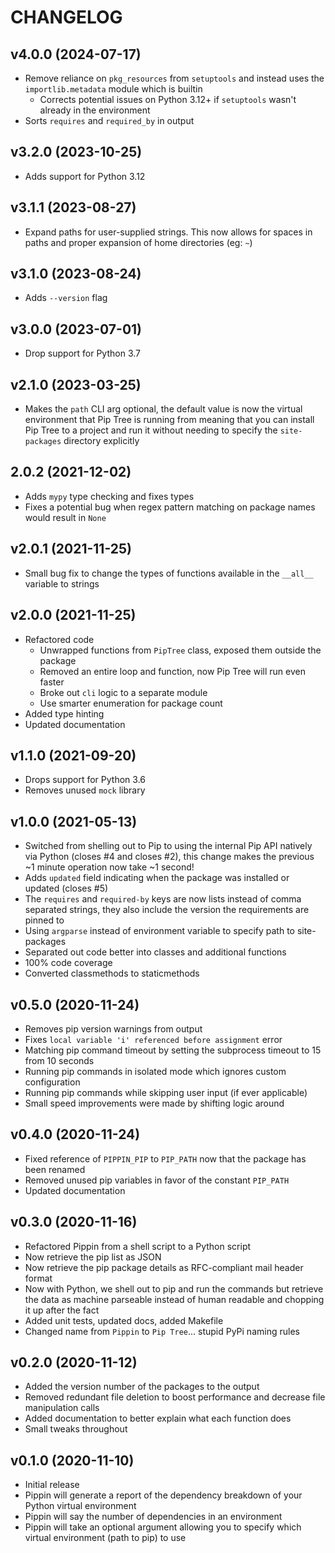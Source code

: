 # CHANGELOG

## v4.0.0 (2024-07-17)

- Remove reliance on `pkg_resources` from `setuptools` and instead uses the `importlib.metadata` module which is builtin
  - Corrects potential issues on Python 3.12+ if `setuptools` wasn't already in the environment
- Sorts `requires` and `required_by` in output

## v3.2.0 (2023-10-25)

- Adds support for Python 3.12

## v3.1.1 (2023-08-27)

- Expand paths for user-supplied strings. This now allows for spaces in paths and proper expansion of home directories (eg: `~`)

## v3.1.0 (2023-08-24)

- Adds `--version` flag

## v3.0.0 (2023-07-01)

- Drop support for Python 3.7

## v2.1.0 (2023-03-25)

- Makes the `path` CLI arg optional, the default value is now the virtual environment that Pip Tree is running from meaning that you can install Pip Tree to a project and run it without needing to specify the `site-packages` directory explicitly

## 2.0.2 (2021-12-02)

- Adds `mypy` type checking and fixes types
- Fixes a potential bug when regex pattern matching on package names would result in `None`

## v2.0.1 (2021-11-25)

- Small bug fix to change the types of functions available in the `__all__` variable to strings

## v2.0.0 (2021-11-25)

- Refactored code
  - Unwrapped functions from `PipTree` class, exposed them outside the package
  - Removed an entire loop and function, now Pip Tree will run even faster
  - Broke out `cli` logic to a separate module
  - Use smarter enumeration for package count
- Added type hinting
- Updated documentation

## v1.1.0 (2021-09-20)

- Drops support for Python 3.6
- Removes unused `mock` library

## v1.0.0 (2021-05-13)

- Switched from shelling out to Pip to using the internal Pip API natively via Python (closes #4 and closes #2), this change makes the previous ~1 minute operation now take ~1 second!
- Adds `updated` field indicating when the package was installed or updated (closes #5)
- The `requires` and `required-by` keys are now lists instead of comma separated strings, they also include the version the requirements are pinned to
- Using `argparse` instead of environment variable to specify path to site-packages
- Separated out code better into classes and additional functions
- 100% code coverage
- Converted classmethods to staticmethods

## v0.5.0 (2020-11-24)

- Removes pip version warnings from output
- Fixes `local variable 'i' referenced before assignment` error
- Matching pip command timeout by setting the subprocess timeout to 15 from 10 seconds
- Running pip commands in isolated mode which ignores custom configuration
- Running pip commands while skipping user input (if ever applicable)
- Small speed improvements were made by shifting logic around

## v0.4.0 (2020-11-24)

- Fixed reference of `PIPPIN_PIP` to `PIP_PATH` now that the package has been renamed
- Removed unused pip variables in favor of the constant `PIP_PATH`
- Updated documentation

## v0.3.0 (2020-11-16)

- Refactored Pippin from a shell script to a Python script
- Now retrieve the pip list as JSON
- Now retrieve the pip package details as RFC-compliant mail header format
- Now with Python, we shell out to pip and run the commands but retrieve the data as machine parseable instead of human readable and chopping it up after the fact
- Added unit tests, updated docs, added Makefile
- Changed name from `Pippin` to `Pip Tree`... stupid PyPi naming rules

## v0.2.0 (2020-11-12)

- Added the version number of the packages to the output
- Removed redundant file deletion to boost performance and decrease file manipulation calls
- Added documentation to better explain what each function does
- Small tweaks throughout

## v0.1.0 (2020-11-10)

- Initial release
- Pippin will generate a report of the dependency breakdown of your Python virtual environment
- Pippin will say the number of dependencies in an environment
- Pippin will take an optional argument allowing you to specify which virtual environment (path to pip) to use
